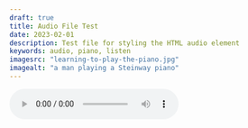 ```yaml
---
draft: true
title: Audio File Test
date: 2023-02-01
description: Test file for styling the HTML audio element
keywords: audio, piano, listen
imagesrc: "learning-to-play-the-piano.jpg"
imagealt: "a man playing a Steinway piano"
---
```


<audio controls>
  <source src="/assets/audio/duomo-siena.mp3" type="audio/mpeg" />
  <source src="/assets/audio/duomo-siena.ogg" type="audio/ogg" />
  <source src="/assets/audio/duomo-siena.wav" type="audio/wav" />
  <p>
    Your browser does not support HTML audio, but you can still
    <a href="audiofile.mp3">download the music</a>.
  </p>
</audio>
